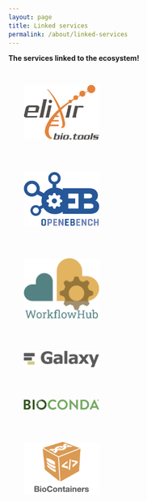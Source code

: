 ```yaml
---
layout: page
title: Linked services
permalink: /about/linked-services
---
```

<head>
    <style>
    
.row {
    --bs-gutter-x: 1.5rem;
    --bs-gutter-y: 0;
    display: flex;
    flex-wrap: wrap;
    margin-top: calc(-1 * var(--bs-gutter-y));
    margin-right: 7rem;
    margin-left: 7rem;
    </style>
</head>


<p><strong>The services linked to the ecosystem!</strong></p>


<div class="d-flex justify-content-center">
  <div class="container mb-4">
    <div class="row justify-content-unset">
      <div class="col-auto align-self-center">
        <img src="/assets/image/biotools.png" class="img-fluid" style="max-width: 150px;margin: 30px;">
      </div>
      <div class="col-auto align-self-center">
        <img src="/assets/image/openebench.png" class="img-fluid" style="max-width: 150px;margin: 30px;">
      </div>
      <div class="col-auto align-self-center">
        <img src="/assets/image/workflowhub.png" class="img-fluid" style="max-width: 150px;margin: 30px;">
      </div>
      <div class="col-auto align-self-center">
        <img src="/assets/image/galaxy.png" class="img-fluid" style="max-width: 150px;margin: 30px;">
      </div>
      <div class="col-auto align-self-center">
        <img src="/assets/image/bioconda.png" class="img-fluid" style="max-width: 150px;margin: 30px;">
      </div>
      <div class="col-auto align-self-center">
        <img src="/assets/image/biocontainers.png" class="img-fluid" style="max-width: 150px;margin: 30px;">
      </div>
    </div>
  </div>
</div>

